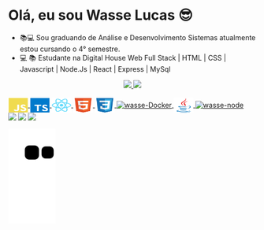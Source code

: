 # Olá, eu sou Wasse Lucas 😎
- 📚💻 Sou graduando de Análise e Desenvolvimento Sistemas atualmente estou cursando o 4° semestre.
- 💻 📚 Estudante na Digital House Web Full Stack | HTML | CSS | Javascript | Node.Js | React | Express | MySql

<div align="center">
  <a href="https://github.com/WasseLucas">
  <img height="150em" src="https://github-readme-stats.vercel.app/api?username=WasseLucas&show_icons=true&theme=outrun&include_all_commits=true&count_private=true"/>
  <img height="150em" src="https://github-readme-stats.vercel.app/api/top-langs/?username=WasseLucas&layout=compact&langs_count=7&theme=outrun"/>
</div>
  
<div style="display: inline_block"><br>
  <img align="center" alt="wasse-Js" height="30" width="40" src="https://raw.githubusercontent.com/devicons/devicon/master/icons/javascript/javascript-plain.svg">
  <img align="center" alt="wasse-Ts" height="30" width="40" src="https://raw.githubusercontent.com/devicons/devicon/master/icons/typescript/typescript-plain.svg">
  <img align="center" alt="wasse-React" height="30" width="40" src="https://raw.githubusercontent.com/devicons/devicon/master/icons/react/react-original.svg">
  <img align="center" alt="wasse-HTML" height="30" width="40" src="https://raw.githubusercontent.com/devicons/devicon/master/icons/html5/html5-original.svg">
  <img align="center" alt="wasse-CSS" height="30" width="40" src="https://raw.githubusercontent.com/devicons/devicon/master/icons/css3/css3-original.svg">
  <img align="center" alt="wasse-Docker" height="30" width="40" src="https://cdn.jsdelivr.net/gh/devicons/devicon/icons/docker/docker-original-wordmark.svg">
  <img align="center" alt="wasse-java" height="30" width="40" src="https://raw.githubusercontent.com/devicons/devicon/master/icons/java/java-original.svg">
  <img align="center" alt="wasse-node" height="90" width="80" src="https://cdn.jsdelivr.net/gh/devicons/devicon/icons/nodejs/nodejs-original-wordmark.svg">
</div>
  
<div>
  <a href="https://www.linkedin.com/in/wasse-lucas/" target="_blank"><img src="https://img.shields.io/badge/-LinkedIn-%230077B5?style=for-the-badge&logo=linkedin&logoColor=white" target="_blank"></a>
  <a href="https://www.instagram.com/wasselucas/" target="_blank"><img src="https://img.shields.io/badge/-Instagram-%23E4405F?style=for-the-badge&logo=instagram&logoColor=white" target="_blank"></a>
  <a href = "mailto:wasselucas.dev@gmail.com"><img src="https://img.shields.io/badge/-Gmail-%23333?style=for-the-badge&logo=gmail&logoColor=white" target="_blank"></a>
</div>

  ![snake gif](https://github.com/WasseLucas/wasselucas/blob/output/github-contribution-grid-snake.svg)

